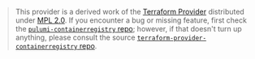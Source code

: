> This provider is a derived work of the [Terraform Provider](https://github.com/rhysmdnz/terraform-provider-containerregistry)
> distributed under [MPL 2.0](https://www.mozilla.org/en-US/MPL/2.0/). If you encounter a bug or missing feature,
> first check the [`pulumi-containerregistry` repo](https://github.com/rhysmdnz/pulumi-containerregistry/issues); however, if that doesn't turn up anything,
> please consult the source [`terraform-provider-containerregistry` repo](https://github.com/rhysmdnz/terraform-provider-containerregistry/issues).